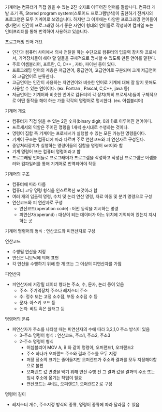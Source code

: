 기계어는 컴퓨터가 직접 읽을 수 있는 2진 숫자로 이루어진 언어를 말합니다. 컴퓨터 개발 초기 즉, Stored program system(스토어드 프로그램방식)이 출현하기 전까지의 프로그램은 모두 기계어로 쓰였습니다. 하지만 그 이후에는 다양한 프로그래밍 언어들이 생기면서 인간이 프로그래밍 하기 좋은 자연어 형태의 언어들로 작성하여 컴파일 또는 인터프리터를 통해 번역하여 사용하고 있습니다.

프로그래밍 언어 개요

- 인간과 컴퓨터 사이에서 의사 전달을 하는 수단으로 컴퓨터의 입출력 장치와 프로세서, 기억장치들이 해야 할 일들을 구체적으로 명시할 수 있도록 만든 언어를 말한다.
- 주로 어셈블리어, 포트란, C, C++ , 자바, 파이썬 등이 있다.
- 프로그래밍 언어의 계층은 저급언어, 중급언어, 고급언어로 구분되며 크게 저급언어와 고급언어로 분류한다.
- 고급언어는 인간이 사용하는 자연언어와 비슷한 언어로 기계에 대해 잘 알지 못해도 사용할 수 있는 언어이다. (ex. Fortran , Pascal, C,C++, java 등)
- 저급언어는 기계어와 비슷한 언어로 컴퓨터의 각 장치(특히 프로세서)들이 구체적으로 어떤 동작을 해야 하는 가를 각각의 명령어로 명시한다. (ex. 어셈블리어)

기계어 개요

- 컴퓨터가 직접 읽을 수 있는 2진 숫자(binary digit, 0과 1)로 이루어진 언어이다.
- 프로세서의 역할은 주어진 명령을 1개씩 순서대로 수행하는 것이다.
- 명령어 집합 즉 기계어는 프로세서가 실행할 수 있는 모든 가능한 명령들이다.
- 기계어 구조는 컴퓨터에 따라 다르며 주로 연산코드와 피 연산자로 구성된다.
- 중앙처리장치가 실행하는 명령어들의 집합을 명령어 set이라 함
- 기계 명령어 또는 컴퓨터 명령어라고 함
- 프로그래밍 언어들로 프로그래머가 프로그램을 작성하고 작성된 프로그램은 어셈블러와 컴파일러를 통해 기계어로 번역되어야 작동

기계어의 구조

- 컴퓨터에 따라 다름
- 컴퓨터 고유 명령 형식을 인스트럭션 포맷이라 함
- 여러 개의 입출력 명령, 수치 및 논리 연산 명령, 자료 이동 및 분기 명령으로 구성
- 연산코드와 피 연산자로 구성
    - 연산코드(operation code) : 어떤 동작을 지시하는 명령
    - 피연산자(operand) : 대상이 되는 데이터가 어느 위치에 기억되어 있는지 지시하는 곳

기계어 명령어의 형식 : 연산코드와 피연산자로 구성

연산코드

- 수행될 연산을 지정
- 연산은 니모닉에 의해 표현
- 각 연산을 수행하기 위해 한 개 또는 그 이상의 피연산자를 가짐

피연산자

- 피연산자에 저장될 데이터 형태는 주소, 수, 문자, 논리 등이 있음
    - 주소: 주기억장치 주소나 레지스터 주소
    - 수: 정수 또는 고정 소수점, 부동 소수점 수 등
    - 문자: 아스키 코드 등
    - 논리: 비트 혹은 플래그 등
    

명령어의 분류

- 피연산자가 주소를 나타낼 때는 피연산자의 수에 따라 3,2,1,0 주소 방식이 있음
    - 3-주소 명령어 형식 : 연산코드, 주소1, 주소2, 주소3
    - 2-주소 명령어 형식
        - 어셈블리어 MOV A, B 와 같이 명령어, 오퍼랜드1, 오퍼랜드2
        - 주소 하나가 오퍼랜드 주소와 결과 주소를 모두 지정
        - 저장 장소의 크기는 줄어들지만 오퍼랜드가 주소와 결과를 모두 지정해야함으로 불편
        - 오퍼랜드 값 변경을 막기 위해 연산 수행 전 그 결과 값을 결과의 주소 또는 임시 주소에 옮기는 작업이 필요
        - 연산코드는 4비트, 오퍼랜드1, 오퍼랜드2 로 구성
    

명령어 길이

- 레지스터 개수, 주소지정 방식의 종류, 명령어 종류에 따라 달라질 수 있음
